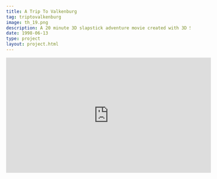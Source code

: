 ```yaml
---
title: A Trip To Valkenburg
tag: triptovalkenburg
image: th_19.png
description: A 20 minute 3D slapstick adventure movie created with 3D Studio v4 and with the help of two classmates. It retells the tale of our school outing to the pastoral village of Valkenburg. Considering it to be our first steps into 3D modelling and with the limited time and resources (none), it was quite a feat.
date: 1998-06-13
type: project
layout: project.html
---
```


<iframe width="560" height="315" src="https://www.youtube.com/embed/m24rRilkfus" frameborder="0" allowfullscreen></iframe>

